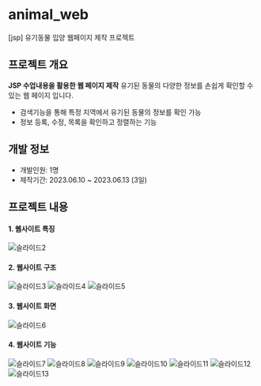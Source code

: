 # animal_web
[jsp] 유기동물 입양 웹페이지 제작 프로젝트


## 프로젝트 개요
**JSP 수업내용을 활용한 웹 페이지 제작**
유기된 동물의 다양한 정보를 손쉽게 확인할 수 있는 웹 페이지 입니다.

- 검색기능을 통해 특정 지역에서 유기된 동물의 정보를 확인 가능
- 정보 등록, 수정, 목록을 확인하고 정렬하는 기능


## 개발 정보
- 개발인원: 1명
- 제작기간: 2023.06.10 ~ 2023.06.13 (3일)

## 프로젝트 내용
#### 1. 웹사이트 특징
![슬라이드2](https://github.com/Budayeong/animal_web/assets/115779162/16dc86d4-c4c2-4066-a52b-011069ba7c73)

#### 2. 웹사이트 구조
![슬라이드3](https://github.com/Budayeong/animal_web/assets/115779162/b42b48fb-a526-4bda-8cbb-dde363540b65)
![슬라이드4](https://github.com/Budayeong/animal_web/assets/115779162/52d0dd20-9b17-45da-a991-cdc876aacad5)
![슬라이드5](https://github.com/Budayeong/animal_web/assets/115779162/d689877f-4b82-424a-8670-7130f00ff0e4)

#### 3. 웹사이트 화면
![슬라이드6](https://github.com/Budayeong/animal_web/assets/115779162/df5af2a2-5d61-4c24-b4d2-3a1e65afcf05)

#### 4. 웹사이트 기능
![슬라이드7](https://github.com/Budayeong/animal_web/assets/115779162/6ac84983-ecb4-4d3b-8e83-1f15f07886d2)
![슬라이드8](https://github.com/Budayeong/animal_web/assets/115779162/7c3445bf-9983-43f0-919f-45f9e2806116)
![슬라이드9](https://github.com/Budayeong/animal_web/assets/115779162/88c0fccd-27e9-4869-a5f1-04d730e53cc0)
![슬라이드10](https://github.com/Budayeong/animal_web/assets/115779162/965a4c87-60e2-476b-a58e-f44c5d74cd99)
![슬라이드11](https://github.com/Budayeong/animal_web/assets/115779162/30bc4dd8-61d8-4fff-bbb1-316f366c2f10)
![슬라이드12](https://github.com/Budayeong/animal_web/assets/115779162/e24dd5ee-4a3a-4d0b-ae27-f885d4c2c2f2)
![슬라이드13](https://github.com/Budayeong/animal_web/assets/115779162/9b2eb2ef-1fc4-4af7-9765-aff9c39796e2)
